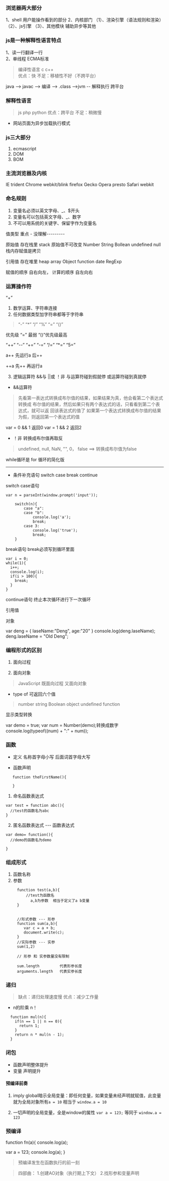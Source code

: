 ### 浏览器两大部分 
1、shell 用户能操作看到的部分
2、内核部门
（1）、渲染引擎（语法规则和渲染） 
（2）、js引擎 
（3）、其他模块 辅助异步等其他


### js是一种解释性语言特点  
1、读一行翻译一行  
2、单线程  ECMA标准

> 编译性语言 c c++  
优点：快 
不足：移植性不好（不跨平台）

java --> javac --> 编译 --> .class -->jvm -- 解释执行  跨平台


### 解释性语言    
> js php python 
优点：跨平台 
不足：稍微慢


- 网站页面为异步加载执行模式

### js三大部分
1. ecmascript 
2. DOM 
3. BOM


### 主流浏览器及内核
IE            trident
Chrome        webkit/blink
firefox       Gecko
Opera         presto
Safari        webkit


### 命名规则
1. 变量名必须以英文字母、_、$开头
2. 变量名可以包括英文字母、_、数字
3. 不可以用系统的关键字、保留字作为变量名



值类型   重点 - 没理解---------

原始值 存在栈里 stack   原始值不可改变
Number String Bollean undefined null
栈内存赋值是拷贝

引用值 存在堆里 heap
array Object function date RegExp


赋值的顺序 自右向左， 计算的顺序 自左向右



### 运算操作符
“+”
1. 数学运算、字符串连接
2. 任何数据类型加字符串都等于字符串

> “-”  “*”  “/”  “%”  “=”  “()” 

优先级  “=”  最弱  “()”优先级最高 

“++”  “--”  “+=”  “-=”  “/=”  “*=”  “5=” 
 
 
a++  先运行a  后++ 
 
++a  先++  再运行a



3. 逻辑运算符   &&与   ||或   ！非    与运算符碰到假就停  或运算符碰到真就停


- &&运算符

> 先看第一表达式转换成布尔值的结果，如果结果为真，他会看第二个表达式转换成
布尔值的结果，然后如果只有两个表达式的话，只看看到第二个表达式，就可以返
回该表达式的值了
如果第一个表达式转换成布尔值的结果为假，则返回第一个表达式的值

var = 0 && 1  返回0
var = 1 && 2  返回2


- ！非    转换成布尔值再取反


> undefined, null, NaN, "", 0， false   ==>  转换成布尔值为false 
 
 
while循环是 for 循环的简化版



-------

- 条件补充语句  switch case         break        continue


switch case语句
```
var n = parseInt(window.prompt('input'));

    switch(n){
        case "a":
        case "b":
            console.log('a');
            break;
        case 3:
            console.log('true');
            break;
    }
```

break语句    break必须写到循环里面
```
var i = 0;
while(1){
  i++;
  console.log(i);
  if(i > 100){
    break;
  }
}
```
continue语句  终止本次循环进行下一次循环



引用值


对象

var deng = {
        laseName:"Deng",
        age:"20"
    }
    console.log(deng.laseName);
    deng.laseName = "Old Deng";



### 编程形式的区别


1. 面向过程

2. 面向对象

> JavaScript  既面向过程 又面向对象

- type of  可返回六个值

> number string Boolean object undefined  function


显示类型转换

var demo = true;
var num = Number(demo);转换成数字
console.log(typeof((num) + ":" + num));





### 函数

- 定义  名称首字母小写 后面词首字母大写

- 函数声明
```
   function theFirstName(){
       
   }
```
1. 命名函数表达式
```
var test = function abc(){  
  //test的函数名为abc
}
```
2. 匿名函数表达式 --- 函数表达式
```
var demo= function(){  
  //demo的函数名为demo

}
```



### 组成形式

1. 函数名称
2. 参数

```
     function test(a,b){  
         //test为函数名  
           a,b为参数  相当于定义了a b变量
     }


     //形式参数 --- 形参
     function sum(a,b){
        var c = a + b;
        document.write(c);
     }
     //实际参数 --- 实参
     sum(1,2)

     // 形参 和 实参数量没有限制

     sum.length         代表形参长度
     arguments.length   代表实参长度
```

### 递归
> 缺点：递归处理速度慢   优点：减少工作量

- n的阶乘 n！

```
  function mul(n){
    if(n == 1 || n == 0){
      return 1;
    }
    return n * mul(n - 1);
  }
```


### 闭包



- 函数声明整体提升
- 变量 声明提升

#### 预编译前奏
1. imply global暗示全局变量：即任何变量，如果变量未经声明就赋值，此变量就为全局对象所有`
a = 10
`
相当于
`
window.a = 10
`

2. 一切声明的全局变量，全是window的属性
`
var a = 123;
`
等同于
`
window.a = 123
`

### 预编译

function fn(a){
  console.log(a);

  var a = 123;
  console.log(a);
}

> 预编译发生在函数执行的前一刻

> 四部曲：
  1.创建AO对象（执行期上下文）
  2.找形参和变量声明


















